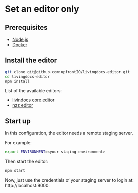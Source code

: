 # Set an editor only

## Prerequisites
- [Node.js](./node.md)
- [Docker](./docker.md)

## Install the editor

```bash
git clone git@github.com:upfrontIO/livingdocs-editor.git
cd livingdocs-editor
npm install
```

List of the available editors:
- [livindocs core editor](https://github.com/upfrontIO/livingdocs-editor)
- [nzz editor](https://github.com/nzzdev/livingdocs-editor)

## Start up

In this configuration, the editor needs a remote staging server.

For example:
```bash
export ENVIRONMENT=<your staging environment>
```
Then start the editor:
```bash
npm start
```

Now, just use the credentials of your staging server to login at: http://localhost:9000.
